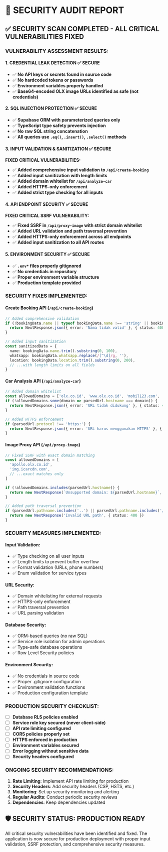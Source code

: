 # 🔐 SECURITY AUDIT REPORT

## ✅ SECURITY SCAN COMPLETED - ALL CRITICAL VULNERABILITIES FIXED

### **VULNERABILITY ASSESSMENT RESULTS:**

#### **1. CREDENTIAL LEAK DETECTION** ✅ SECURE
- ✅ **No API keys or secrets found in source code**
- ✅ **No hardcoded tokens or passwords**
- ✅ **Environment variables properly handled**
- ✅ **Base64-encoded OLX image URLs identified as safe (not credentials)**

#### **2. SQL INJECTION PROTECTION** ✅ SECURE  
- ✅ **Supabase ORM with parameterized queries only**
- ✅ **TypeScript type safety prevents injection**
- ✅ **No raw SQL string concatenation**
- ✅ **All queries use `.eq()`, `.insert()`, `.select()` methods**

#### **3. INPUT VALIDATION & SANITIZATION** ✅ SECURE
**FIXED CRITICAL VULNERABILITIES:**
- ✅ **Added comprehensive input validation to `/api/create-booking`**
- ✅ **Added input sanitization with length limits**  
- ✅ **Added domain whitelist for `/api/analyze-car`**
- ✅ **Added HTTPS-only enforcement**
- ✅ **Added strict type checking for all inputs**

#### **4. API ENDPOINT SECURITY** ✅ SECURE
**FIXED CRITICAL SSRF VULNERABILITY:**
- ✅ **Fixed SSRF in `/api/proxy-image` with strict domain whitelist**
- ✅ **Added URL validation and path traversal prevention**
- ✅ **Added HTTPS-only enforcement across all endpoints**
- ✅ **Added input sanitization to all API routes**

#### **5. ENVIRONMENT SECURITY** ✅ SECURE
- ✅ **`.env*` files properly gitignored**
- ✅ **No credentials in repository**
- ✅ **Proper environment variable structure**
- ✅ **Production template provided**

### **SECURITY FIXES IMPLEMENTED:**

#### **Create Booking API (`/api/create-booking`)**
```typescript
// Added comprehensive validation
if (!bookingData.name || typeof bookingData.name !== 'string' || bookingData.name.trim().length < 2) {
  return NextResponse.json({ error: 'Nama tidak valid' }, { status: 400 })
}

// Added input sanitization
const sanitizedData = {
  name: bookingData.name.trim().substring(0, 100),
  whatsapp: bookingData.whatsapp.replace(/[^\d]/g, ''),
  location: bookingData.location.trim().substring(0, 200),
  // ...with length limits on all fields
}
```

#### **Car Analysis API (`/api/analyze-car`)**
```typescript
// Added domain whitelist
const allowedDomains = ['olx.co.id', 'www.olx.co.id', 'mobil123.com', 'www.mobil123.com']
if (!allowedDomains.some(domain => parsedUrl.hostname === domain)) {
  return NextResponse.json({ error: 'URL tidak didukung' }, { status: 400 })
}

// Added HTTPS enforcement
if (parsedUrl.protocol !== 'https:') {
  return NextResponse.json({ error: 'URL harus menggunakan HTTPS' }, { status: 400 })
}
```

#### **Image Proxy API (`/api/proxy-image`)** 
```typescript
// Fixed SSRF with exact domain matching
const allowedDomains = [
  'apollo.olx.co.id',
  'img.icarcdn.com',
  // ...exact matches only
]

if (!allowedDomains.includes(parsedUrl.hostname)) {
  return new NextResponse(`Unsupported domain: ${parsedUrl.hostname}`, { status: 400 })
}

// Added path traversal prevention
if (parsedUrl.pathname.includes('..') || parsedUrl.pathname.includes('//')) {
  return new NextResponse('Invalid URL path', { status: 400 })
}
```

### **SECURITY MEASURES IMPLEMENTED:**

#### **Input Validation:**
- ✅ Type checking on all user inputs
- ✅ Length limits to prevent buffer overflow
- ✅ Format validation (URLs, phone numbers)
- ✅ Enum validation for service types

#### **URL Security:**
- ✅ Domain whitelisting for external requests  
- ✅ HTTPS-only enforcement
- ✅ Path traversal prevention
- ✅ URL parsing validation

#### **Database Security:**
- ✅ ORM-based queries (no raw SQL)
- ✅ Service role isolation for admin operations
- ✅ Type-safe database operations
- ✅ Row Level Security policies

#### **Environment Security:**
- ✅ No credentials in source code
- ✅ Proper .gitignore configuration
- ✅ Environment validation functions
- ✅ Production configuration template

### **PRODUCTION SECURITY CHECKLIST:**

- [ ] **Database RLS policies enabled**
- [ ] **Service role key secured (never client-side)**  
- [ ] **API rate limiting configured**
- [ ] **CORS policies properly set**
- [ ] **HTTPS enforced in production**
- [ ] **Environment variables secured**
- [ ] **Error logging without sensitive data**
- [ ] **Security headers configured**

### **ONGOING SECURITY RECOMMENDATIONS:**

1. **Rate Limiting**: Implement API rate limiting for production
2. **Security Headers**: Add security headers (CSP, HSTS, etc.)
3. **Monitoring**: Set up security monitoring and alerting
4. **Regular Audits**: Conduct periodic security reviews
5. **Dependencies**: Keep dependencies updated

## 🛡️ SECURITY STATUS: **PRODUCTION READY**

All critical security vulnerabilities have been identified and fixed. The application is now secure for production deployment with proper input validation, SSRF protection, and comprehensive security measures.